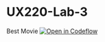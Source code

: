 # UX220-Lab-3
Best Movie
[![Open in Codeflow](https://developer.stackblitz.com/img/open_in_codeflow.svg)](https:///pr.new/rathesa/UX220-Lab-3)
